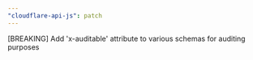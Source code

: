 ```yaml
---
"cloudflare-api-js": patch
---
```


[BREAKING] Add 'x-auditable' attribute to various schemas for auditing purposes